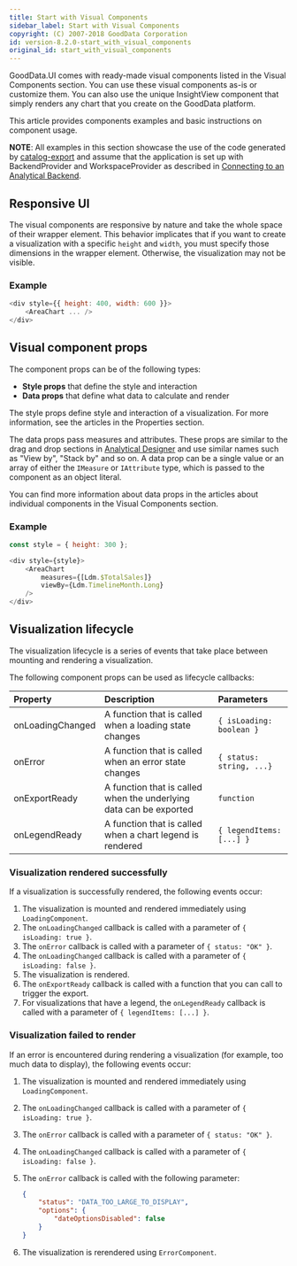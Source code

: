 ```yaml
---
title: Start with Visual Components
sidebar_label: Start with Visual Components
copyright: (C) 2007-2018 GoodData Corporation
id: version-8.2.0-start_with_visual_components
original_id: start_with_visual_components
---
```


GoodData.UI comes with ready-made visual components listed in the Visual Components section. You can use these visual components as-is or customize them. You can also use the unique InsightView component that simply renders any chart that you create on the GoodData platform.

This article provides components examples and basic instructions on component usage.

**NOTE**: All examples in this section showcase the use of the code generated by [catalog-export](02_start__catalog_export.md) and assume that the application is set up with BackendProvider and WorkspaceProvider as described in [Connecting to an Analytical Backend](02_start__connecting_backend.md).

## Responsive UI

The visual components are responsive by nature and take the whole space of their wrapper element. This behavior implicates that if you want to create a visualization with a specific `height` and `width`, you must specify those dimensions in the wrapper element. Otherwise, the visualization may not be visible.

### Example

```javascript
<div style={{ height: 400, width: 600 }}>
    <AreaChart ... />
</div>
```

## Visual component props

The component props can be of the following types:

* **Style props** that define the style and interaction
* **Data props** that define what data to calculate and render

The style props define style and interaction of a visualization. For more information, see the articles in the Properties section.

The data props pass measures and attributes. These props are similar to the drag and drop sections in [Analytical Designer](https://help.gooddata.com/pages/viewpage.action?pageId=34341516) and use similar names such as "View by", "Stack by" and so on.
A data prop can be a single value or an array of either the `IMeasure` or `IAttribute` type, which is passed to the component as an object literal.

You can find more information about data props in the articles about individual components in the Visual Components section.

### Example
```js
const style = { height: 300 };

<div style={style}>
    <AreaChart
        measures={[Ldm.$TotalSales]}
        viewBy={Ldm.TimelineMonth.Long}
    />
</div>
```

## Visualization lifecycle

The visualization lifecycle is a series of events that take place between mounting and rendering a visualization.

The following component props can be used as lifecycle callbacks:

| Property | Description | Parameters |
| :--- | :--- | :--- |
| onLoadingChanged | A function that is called when a loading state changes | ```{ isLoading: boolean }``` |
| onError | A function that is called when an error state changes | ```{ status: string, ...}``` |
| onExportReady  | A function that is called when the underlying data can be exported | `function` |
| onLegendReady  | A function that is called when a chart legend is rendered | ```{ legendItems: [...] }``` |

### Visualization rendered successfully

If a visualization is successfully rendered, the following events occur:

1. The visualization is mounted and rendered immediately using ```LoadingComponent```.
2. The `onLoadingChanged` callback is called with a parameter of ```{ isLoading: true }```.
3. The `onError` callback is called with a parameter of ```{ status: "OK" }```.
4. The `onLoadingChanged` callback is called with a parameter of ```{ isLoading: false }```.
5. The visualization is rendered.
6. The `onExportReady` callback is called with a function that you can call to trigger the export.
6. For visualizations that have a legend, the `onLegendReady` callback is called with a parameter of ```{ legendItems: [...] }```.

### Visualization failed to render

If an error is encountered during rendering a visualization (for example, too much data to display), the following events occur:

1. The visualization is mounted and rendered immediately using ```LoadingComponent```.
2. The `onLoadingChanged` callback is called with a parameter of ```{ isLoading: true }```.
3. The `onError` callback is called with a parameter of ```{ status: "OK" }```.
4. The `onLoadingChanged` callback is called with a parameter of ```{ isLoading: false }```.
5. The `onError` callback is called with the following parameter:
    ```json
    {
        "status": "DATA_TOO_LARGE_TO_DISPLAY",
        "options": {
            "dateOptionsDisabled": false
        }
    }
    ```

6. The visualization is rerendered using ```ErrorComponent```.
